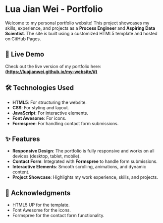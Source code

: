 # Lua Jian Wei - Portfolio

Welcome to my personal portfolio website! This project showcases my skills, experience, and projects as a **Process Engineer** and **Aspiring Data Scientist**. The site is built using a customized HTML5 template and hosted on GitHub Pages.

## 🚀 Live Demo
Check out the live version of my portfolio here:  
[**(https://luajianwei.github.io/my-website/#)**](https://luajianwei.github.io/my-website/#)


## 🛠️ Technologies Used
- **HTML5**: For structuring the website.
- **CSS**: For styling and layout.
- **JavaScript**: For interactive elements.
- **Font Awesome**: For icons.
- **Formspree**: For handling contact form submissions.


## ✨ Features
- **Responsive Design**: The portfolio is fully responsive and works on all devices (desktop, tablet, mobile).
- **Contact Form**: Integrated with **Formspree** to handle form submissions.
- **Interactive Elements**: Smooth scrolling, animations, and dynamic content.
- **Project Showcase**: Highlights my work experience, skills, and projects.

## 🙏 Acknowledgments
- HTML5 UP for the template.
- Font Awesome for the icons.
- Formspree for the contact form functionality.
